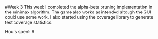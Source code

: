 #Week 3
This week I completed the alpha-beta pruning implementation in the minimax algorithm. The game also works as intended altough the GUI could use some work.
I also started using the coverage library to generate test coverage statistics.

Hours spent: 9

